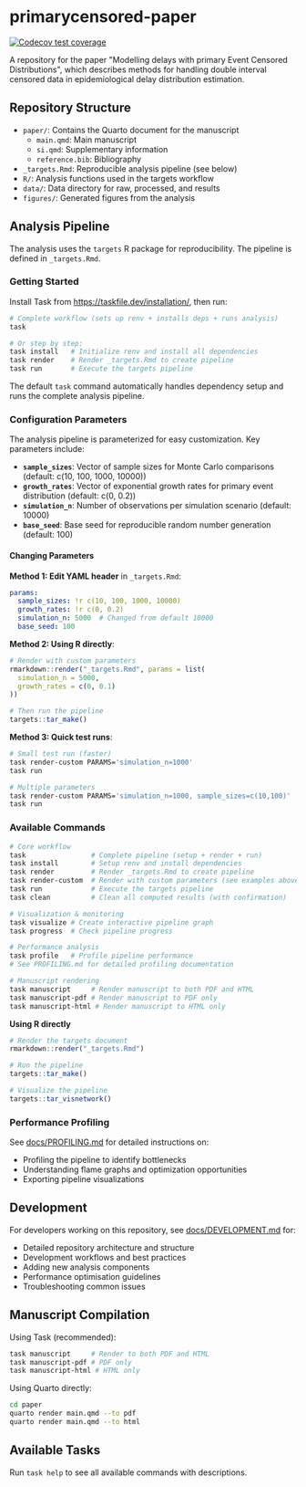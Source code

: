 # primarycensored-paper

[![Codecov test coverage](https://codecov.io/gh/epinowcast/primarycensored-paper/branch/main/graph/badge.svg)](https://app.codecov.io/gh/epinowcast/primarycensored-paper?branch=main)

A repository for the paper "Modelling delays with primary Event Censored Distributions", which describes methods for handling double interval censored data in epidemiological delay distribution estimation.

## Repository Structure

- `paper/`: Contains the Quarto document for the manuscript
  - `main.qmd`: Main manuscript
  - `si.qmd`: Supplementary information
  - `reference.bib`: Bibliography
- `_targets.Rmd`: Reproducible analysis pipeline (see below)
- `R/`: Analysis functions used in the targets workflow
- `data/`: Data directory for raw, processed, and results
- `figures/`: Generated figures from the analysis

## Analysis Pipeline

The analysis uses the `targets` R package for reproducibility. The pipeline is defined in `_targets.Rmd`.

### Getting Started

Install Task from https://taskfile.dev/installation/, then run:

```bash
# Complete workflow (sets up renv + installs deps + runs analysis)
task

# Or step by step:
task install   # Initialize renv and install all dependencies
task render    # Render _targets.Rmd to create pipeline
task run       # Execute the targets pipeline
```

The default `task` command automatically handles dependency setup and runs the complete analysis pipeline.

### Configuration Parameters

The analysis pipeline is parameterized for easy customization. Key parameters include:

- **`sample_sizes`**: Vector of sample sizes for Monte Carlo comparisons (default: c(10, 100, 1000, 10000))
- **`growth_rates`**: Vector of exponential growth rates for primary event distribution (default: c(0, 0.2))
- **`simulation_n`**: Number of observations per simulation scenario (default: 10000)
- **`base_seed`**: Base seed for reproducible random number generation (default: 100)

#### Changing Parameters

**Method 1: Edit YAML header** in `_targets.Rmd`:
```yaml
params:
  sample_sizes: !r c(10, 100, 1000, 10000)
  growth_rates: !r c(0, 0.2)
  simulation_n: 5000  # Changed from default 10000
  base_seed: 100
```

**Method 2: Using R directly**:
```r
# Render with custom parameters
rmarkdown::render("_targets.Rmd", params = list(
  simulation_n = 5000,
  growth_rates = c(0, 0.1)
))

# Then run the pipeline
targets::tar_make()
```

**Method 3: Quick test runs**:
```bash
# Small test run (faster)
task render-custom PARAMS='simulation_n=1000'
task run

# Multiple parameters
task render-custom PARAMS='simulation_n=1000, sample_sizes=c(10,100)'
task run
```

### Available Commands

```bash
# Core workflow
task                # Complete pipeline (setup + render + run)
task install        # Setup renv and install dependencies
task render         # Render _targets.Rmd to create pipeline
task render-custom  # Render with custom parameters (see examples above)
task run            # Execute the targets pipeline
task clean          # Clean all computed results (with confirmation)

# Visualization & monitoring
task visualize # Create interactive pipeline graph
task progress  # Check pipeline progress

# Performance analysis
task profile   # Profile pipeline performance
# See PROFILING.md for detailed profiling documentation

# Manuscript rendering
task manuscript     # Render manuscript to both PDF and HTML
task manuscript-pdf # Render manuscript to PDF only
task manuscript-html # Render manuscript to HTML only
```

**Using R directly**

```r
# Render the targets document
rmarkdown::render("_targets.Rmd")

# Run the pipeline
targets::tar_make()

# Visualize the pipeline
targets::tar_visnetwork()
```

### Performance Profiling

See [docs/PROFILING.md](docs/PROFILING.md) for detailed instructions on:
- Profiling the pipeline to identify bottlenecks
- Understanding flame graphs and optimization opportunities
- Exporting pipeline visualizations

## Development

For developers working on this repository, see [docs/DEVELOPMENT.md](docs/DEVELOPMENT.md) for:
- Detailed repository architecture and structure
- Development workflows and best practices
- Adding new analysis components
- Performance optimisation guidelines
- Troubleshooting common issues

## Manuscript Compilation

Using Task (recommended):

```bash
task manuscript     # Render to both PDF and HTML
task manuscript-pdf # PDF only
task manuscript-html # HTML only
```

Using Quarto directly:

```bash
cd paper
quarto render main.qmd --to pdf
quarto render main.qmd --to html
```

## Available Tasks

Run `task help` to see all available commands with descriptions.
